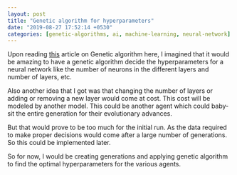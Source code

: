```yaml
---
layout: post
title: "Genetic algorithm for hyperparameters"
date: "2019-08-27 17:52:14 +0530"
categories: [genetic-algorithms, ai, machine-learning, neural-network]
---
```



Upon reading [this](https://towardsdatascience.com/gas-and-nns-6a41f1e8146d) article on Genetic algorithm here, I imagined that it would be amazing to have a genetic algorithm decide the hyperparameters for a neural network like the number of neurons in the different layers and number of layers, etc.

Also another idea that I got was that changing the number of layers or adding or removing a new layer would come at cost. This cost will be modeled by another model. This could be another agent which could baby-sit the entire generation for their evolutionary advances.

But that would prove to be too much for the initial run. As the data required to make proper decisions would come after a large number of generations. So this could be implemented later.

So for now, I would be creating generations and applying genetic algorithm to find the optimal hyperparameters for the various agents.

